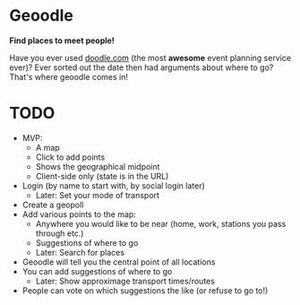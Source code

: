 # Geoodle

**Find places to meet people!**

Have you ever used [doodle.com](https://doodle.com) (the most **awesome** event planning service ever)? Ever sorted out the date then had arguments about where to go? That's where geoodle comes in!


# TODO

* MVP:
  * A map
  * Click to add points
  * Shows the geographical midpoint
  * Client-side only (state is in the URL)
* Login (by name to start with, by social login later)
  * Later: Set your mode of transport
* Create a geopoll
* Add various points to the map:
  * Anywhere you would like to be near (home, work, stations you pass through etc.)
  * Suggestions of where to go
  * Later: Search for places
* Geoodle will tell you the central point of all locations
* You can add suggestions of where to go
  * Later: Show approximage transport times/routes
* People can vote on which suggestions the like (or refuse to go to!)

